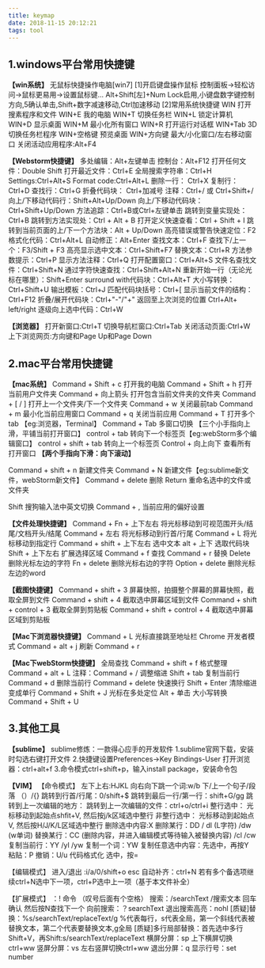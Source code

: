 ```yaml
---
title: keymap
date: 2018-11-15 20:12:21
tags: tool
---
```

## 1.windows平台常用快捷键

**【win系统】**
无鼠标快捷操作电脑[win7]
[1]开启键盘操作鼠标
控制面板->轻松访问->鼠标更易用->设置鼠标键...
Alt+Shift[左]+Num Lock启用,小键盘数字键控制方向,5确认单击,Shift+数字减速移动,Ctrl加速移动
[2]常用系统快捷键
WIN 打开搜素程序和文件
WIN+E 我的电脑
WIN+T 切换任务栏
WIN+L 锁定计算机
WIN+D 显示桌面
WIN+M 最小化所有窗口
WIN+R 打开运行对话框
WIN+Tab 3D切换任务栏程序
WIN+空格键 预览桌面
WIN+方向键 最大/小化窗口/左右移动窗口
关闭活动应用程序:Alt+F4

**【Webstorm快捷键】**
多处编辑：Alt+左键单击
控制台：Alt+F12
打开任何文件：Double Shift
打开最近文件：Ctrl+E
全局搜索字符串：Ctrl+H
Settings:Ctrl+Alt+S
Format code:Ctrl+Alt+L
删除一行： Ctrl+X
复制行：Ctrl+D
查找行：Ctrl+G
折叠代码块： Ctrl+加减号
注释：Ctrl+/ 或 Ctrl+Shift+/
向上/下移动代码行：Shift+Alt+Up/Down
向上/下移动代码块：Ctrl+Shift+Up/Down
方法追踪：Ctrl+B或Ctrl+左键单击
跳转到变量实现处：Ctrl+B
跳转到方法实现处：Ctrl + Alt + B
打开定义快速查看：Ctrl + Shift + I
跳转到当前页面的上/下一个方法块：Alt + Up/Down
高亮错误或警告快速定位：F2
格式化代码：Ctrl+Alt+L
自动修正：Alt+Enter
查找文本：Ctrl+F
查找下/上一个：F3/Shift + F3
高亮显示选中文本：Ctrl+Shift+F7
替换文本：Ctrl+R
方法参数提示：Ctrl+P
显示方法注释：Ctrl+Q
打开配置窗口：Ctrl+Alt+S
文件名查找文件：Ctrl+Shift+N
通过字符快速查找：Ctrl+Shift+Alt+N
重新开始一行（无论光标在哪里）：Shift+Enter
surround with代码块：Ctrl+Alt+T
大小写转换：Ctrl+Shift+U
输出模板：Ctrl+J
匹配代码块括号：Ctrl+[
显示当前文件的结构：Ctrl+F12
折叠/展开代码块：Ctrl+"-"/"+"
返回至上次浏览的位置 Ctrl+Alt+ left/right
逐级向上选中代码：Ctrl+W

**【浏览器】**
打开新窗口:Ctrl+T
切换导航栏窗口:Ctrl+Tab
关闭活动页面:Ctrl+W
上下浏览网页:方向键和Page Up和Page Down

## 2.mac平台常用快捷键

**【mac系统】**
Command + Shift + c 打开我的电脑
Command + Shift + h 打开当前用户文件夹
Command + 向上箭头 打开包含当前文件夹的文件夹
Command + [ / ] 打开上一个文件夹/下一个文件夹
Command + w 关闭最前tab
Command + m  最小化当前应用窗口
Command + q 关闭当前应用
Command + T 打开多个tab 【eg:浏览器，Terminal】
Command + Tab 多窗口切换 【三个小手指向上滑，平铺当前打开窗口】
control + tab 转向下一个标签页【eg:webStorm多个编辑窗口】
control + shift + tab 转向上一个标签页
Control + 向上向下 查看所有打开窗口
**【两个手指向下滑：向下滚动】**

Command + shift + n 新建文件夹
Command + N 新建文件【eg:sublime新文件，webStorm新文件】
Command + delete 删除
Return 重命名选中的文件或文件夹

Shift 搜狗输入法中英文切换
Command + , 当前应用的偏好设置

**【文件处理快捷键】**
Command + Fn + 上下左右 将光标移动到可视范围开头/结尾/文档开头/结尾
Command + 左右 将光标移动到行首/行尾
Command + L 将光标移动到指定行
Command + shift + 上下左右 选中文本
alt + 上下 选取代码块
Shift + 上下左右 扩展选择区域
Command + f 查找 
Command + r 替换 
Delete 删除光标左边的字符
Fn + delete 删除光标右边的字符
Option + delete 删除光标左边的word

**【截图快捷键】**
Command + shift + 3                 屏幕快照，拍摄整个屏幕的屏幕快照，截取全屏到文件
Command + shift + 4                 截取选中屏幕区域到文件
Command + shift + control + 3  截取全屏到剪贴板
Command + shift + control + 4  截取选中屏幕区域到剪贴板

**【Mac下浏览器快捷键】**
Command + L 光标直接跳至地址栏
Chrome 开发者模式  Command + alt + j
刷新 Command + r

**【Mac下webStorm快捷键】**
全局查找 Command + shift + f
格式整理 Command + alt + L
注释：Command + /
调整缩进 Shift +  tab
复制当前行 Command + d
删除当前行 Command + delete
快速换行 Shift + Enter
清除缩进变成单行 Command + Shift + J
光标在多处定位 Alt + 单击
大小写转换 Command + Shift + U

## 3.其他工具

**【sublime】**
sublime修炼：一款得心应手的开发软件
1.sublime官网下载，安装时勾选右键打开文件
2.快捷键设置Preferences->Key Bindings-User
打开浏览器：ctrl+alt+f
3.命令模式ctrl+shift+p，输入install package，安装命令包

**【VIM】**
【命令模式】
左下上右:HJKL
向右向下跳一个词:w/b
下/上一个句子/段落 （）/{}
跳转到行首/行尾：0/shift+$
跳转到最后一行/第一行：shift+G/gg
跳转到上一次编辑的地方：
跳转到上一次编辑的文件：ctrl+o/ctrl+i
整行选中： 光标移动到起始点shfit+V, 然后按j/k区域选中整行
非整行选中： 光标移动到起始点V, 然后按H/J/K/L区域选中整行
删除选中内容:X
删除某行：DD / dl (L字符) /dw (w单词)
替换某行：CC (删除内容，并进入编辑模式等待输入被替换内容) /cl /cw
复制当前行：YY /yl /yw
复制一个词：YW
复制任意选中内容：先选中，再按Y
粘贴：P
撤销：U/u
代码格式化 选中，按=

【编辑模式】
进入/退出 :i/a/0/shift+o esc
自动补齐：ctrl+N 若有多个备选项继续ctrl+N选中下一项，ctrl+P选中上一项（基于本文件补全）

【扩展模式】
：! 命令 （叹号后面有个空格）
搜索：/searchText /搜索文本 回车确认 然后按N查找下一个
向前搜索：？searchText
退出搜索高亮：nohl
[质疑]替换：%s/searchText/replaceText/g %代表每行，s代表全局，第一个斜线代表被替换文本，第二个代表要替换文本,g全局
[质疑]多行局部替换：首先选中多行Shift+V，再Shift:s/searchText/replaceText
横屏分屏：sp 上下横屏切换ctrl+ww
竖屏分屏：vs 左右竖屏切换ctrl+ww
退出分屏：q
显示行号：set number